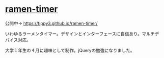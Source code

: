 # [ramen-timer](https://tippy3.github.io/ramen-timer/)

公開中→ https://tippy3.github.io/ramen-timer/


いわゆるラーメンタイマー。デザインとインターフェースに自信あり。マルチデバイス対応。

大学１年生の４月に趣味として制作。jQueryの勉強になりました。
